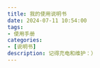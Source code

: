 ```yaml
---
title: 我的使用说明书
date: 2024-07-11 10:54:00
tags:
- 使用手册
categories:
- [说明书]
description: 记得充电和维护：）
---
```


